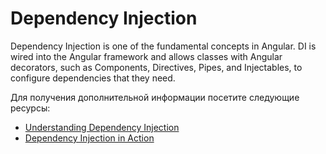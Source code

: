 # Dependency Injection

Dependency Injection is one of the fundamental concepts in Angular. DI is wired into the Angular framework and allows classes with Angular decorators, such as Components, Directives, Pipes, and Injectables, to configure dependencies that they need.

Для получения дополнительной информации посетите следующие ресурсы:

- [Understanding Dependency Injection](https://angular.io/guide/dependency-injection)
- [Dependency Injection in Action](https://angular.io/guide/dependency-injection-in-action)
